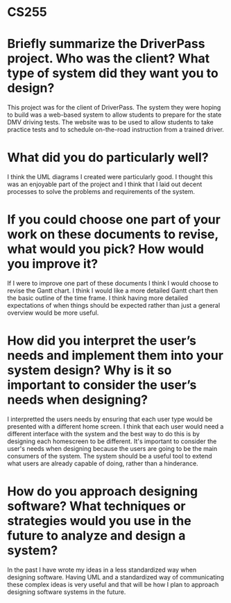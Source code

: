 # CS255

# Briefly summarize the DriverPass project. Who was the client? What type of system did they want you to design?
This project was for the client of DriverPass. The system they were hoping to build was a web-based system to allow students to prepare for the state DMV driving tests. The website was to be used to allow students to take practice tests and to schedule on-the-road instruction from a trained driver.

# What did you do particularly well?
I think the UML diagrams I created were particularly good. I thought this was an enjoyable part of the project and I think that I laid out decent processes to solve the problems and requirements of the system.

# If you could choose one part of your work on these documents to revise, what would you pick? How would you improve it?
If I were to improve one part of these documents I think I would choose to revise the Gantt chart. I think I would like a more detailed Gantt chart then the basic outline of the time frame. I think having more detailed expectations of when things should be expected rather than just a general overview would be more useful.

# How did you interpret the user’s needs and implement them into your system design? Why is it so important to consider the user’s needs when designing?
I interpretted the users needs by ensuring that each user type would be presented with a different home screen. I think that each user would need a different interface with the system and the best way to do this is by designing each homescreen to be different. It's important to consider the user's needs when designing because the users are going to be the main consumers of the system. The system should be a useful tool to extend what users are already capable of doing, rather than a hinderance.

# How do you approach designing software? What techniques or strategies would you use in the future to analyze and design a system?
In the past I have wrote my ideas in a less standardized way when designing software. Having UML and a standardized way of communicating these complex ideas is very useful and that will be how I plan to approach designing software systems in the future.
